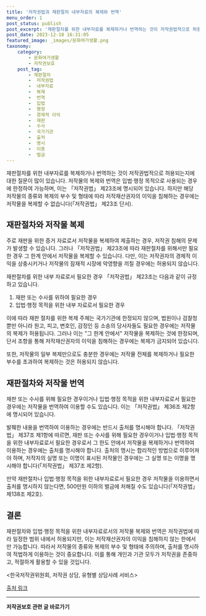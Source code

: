 ```yaml
---
title: '저작권법과 재판절차 내부자료의 복제와 번역'
menu_order: 1
post_status: publish
post_excerpt: '재판절차를 위한 내부자료를 복제하거나 번역하는 것이 저작권법적으로 허용되는지에 대한 질문이 많이 있습니다. 저작물의 복제와 번역은 입법 행정 목적으로 사용되는 경우에 한정하여 가능하며, 이는  저작권법  제23조에 명시되어 있습니다. 하지만 해당 저작물의 종류와 복제의 부수 및 형태에 따라 저작재산권자의 이익을 침해하는 경우에는 저작물을 복제할 수 없습니다  저작권법  제23조 단서 .'
post_date: 2023-12-10 16:31:05
featured_image: _images/문화여가생활.png
taxonomy:
    category:
        - 문화여가생활
        - 저작권보호
    post_tag:
        - 재판절차
        -  저작권법
        -  내부자료
        -  복제
        -  번역
        -  입법
        -  행정
        -  경제적 이익
        -  재판
        -  수사
        -  국가기관
        -  출처
        -  명시
        -  이용
        -  벌금
---
```



재판절차를 위한 내부자료를 복제하거나 번역하는 것이 저작권법적으로 허용되는지에 대한 질문이 많이 있습니다. 저작물의 복제와 번역은 입법·행정 목적으로 사용되는 경우에 한정하여 가능하며, 이는 「저작권법」 제23조에 명시되어 있습니다. 하지만 해당 저작물의 종류와 복제의 부수 및 형태에 따라 저작재산권자의 이익을 침해하는 경우에는 저작물을 복제할 수 없습니다(「저작권법」 제23조 단서).

## 재판절차와 저작물 복제

주로 재판을 위한 증거 자료로서 저작물을 복제하여 제출하는 경우, 저작권 침해의 문제가 발생할 수 있습니다. 그러나 「저작권법」 제23조에 따라 재판절차를 위해서만 필요한 경우 그 한계 안에서 저작물을 복제할 수 있습니다. 다만, 이는 저작권자의 경제적 이익을 상충시키거나 저작물의 잠재적 시장에 악영향을 끼칠 경우에는 허용되지 않습니다.

재판절차를 위한 내부 자료로서 필요한 경우 「저작권법」 제23조는 다음과 같이 규정하고 있습니다.

1. 재판 또는 수사를 위하여 필요한 경우
2. 입법·행정 목적을 위한 내부 자료로서 필요한 경우

이에 따라 재판 절차를 위한 복제 주체는 국가기관에 한정되지 않으며, 법원이나 검찰청 뿐만 아니라 원고, 피고, 변호인, 감정인 등 소송의 당사자들도 필요한 경우에는 저작물의 복제가 허용됩니다. 그러나 이는 "그 한계 안에서" 저작물을 복제하는 것에 한정되며, 단서 조항을 통해 저작재산권자의 이익을 침해하는 경우에는 복제가 금지되어 있습니다.

또한, 저작물의 일부 복제만으로도 충분한 경우에는 저작물 전체를 복제하거나 필요한 부수를 초과하여 복제하는 것은 허용되지 않습니다.

## 재판절차와 저작물 번역

재판 또는 수사를 위해 필요한 경우이거나 입법·행정 목적을 위한 내부자료로서 필요한 경우에는 저작물을 번역하여 이용할 수도 있습니다. 이는 「저작권법」 제36조 제2항에 명시되어 있습니다.

발췌한 내용을 번역하여 이용하는 경우에는 반드시 출처를 명시해야 합니다. 「저작권법」 제37조 제1항에 따르면, 재판 또는 수사를 위해 필요한 경우이거나 입법·행정 목적을 위한 내부자료로서 필요한 경우로서 그 한도 안에서 저작물을 복제하거나 번역하여 이용하는 경우에는 출처를 명시해야 합니다. 출처의 명시는 합리적인 방법으로 이루어져야 하며, 저작자의 실명 또는 이명이 표시된 저작물인 경우에는 그 실명 또는 이명을 명시해야 합니다(「저작권법」 제37조 제2항).

만약 재판절차나 입법·행정 목적을 위한 내부자료로서 필요한 경우 저작물을 이용하면서 출처를 명시하지 않는다면, 500만원 이하의 벌금에 처해질 수도 있습니다(「저작권법」 제138조 제2호).

## 결론

재판절차와 입법·행정 목적을 위한 내부자료로서의 저작물 복제와 번역은 저작권법에 따라 일정한 범위 내에서 허용되지만, 이는 저작재산권자의 이익을 침해하지 않는 한에서만 가능합니다. 따라서 저작물의 종류와 복제의 부수 및 형태에 주의하며, 출처를 명시하여 적법하게 이용하는 것이 중요합니다. 이를 통해 개인과 기관 모두가 저작권을 존중하고, 적절하게 활용할 수 있을 것입니다.

<한국저작권위원회, 저작권 상담, 유형별 상담사례 서비스>

[출처 링크](https://www.kipris.or.kr/knowledge/iprFaq/contents.do?menuNo=3&frameNo=61&subFrameNo=94&faqType=&search=&perPage=10&startPage=1&titleNo=20210218-00000028&categoryFlag=undefined&category=undefined&categoryDiv=undefined&divNo=5&kind=all)
<!-- wp:separator -->
<hr class="wp-block-separator has-alpha-channel-opacity"/>
<!-- /wp:separator -->

<!-- wp:group {"backgroundColor":"base","layout":{"type":"constrained"}} -->
<div class="wp-block-group has-base-background-color has-background"><!-- wp:paragraph {"align":"center","fontSize":"medium"} -->
<p class="has-text-align-center has-large-font-size"><strong>저작권보호 관련 글 바로가기</strong></p>
<!-- /wp:paragraph -->


<!-- wp:latest-posts
{"categories":[{"id":14799,"count":19,"description":"","link":"https://uknowlaw.com/category/%ec%a0%80%ec%9e%91%ea%b6%8c%eb%b3%b4%ed%98%b8/","name":"저작권보호","slug":"저작권보호","taxonomy":"category","parent":0,"meta":[],"_links":{"self":[{"href":"https://uknowlaw.com/wp-json/wp/v2/categories/14799"}],"collection":[{"href":"https://uknowlaw.com/wp-json/wp/v2/categories"}],"about":[{"href":"https://uknowlaw.com/wp-json/wp/v2/taxonomies/category"}],"wp:post_type":[{"href":"https://uknowlaw.com/wp-json/wp/v2/posts?categories=14799"}],"curies":[{"name":"wp","href":"https://api.w.org/{rel}","templated":true}]}}],"postsToShow":100,"excerptLength":28,"postLayout":"grid","columns":2,"featuredImageAlign":"left","featuredImageSizeSlug":"large","fontSize":"small"} /--></div>
<!-- /wp:group -->